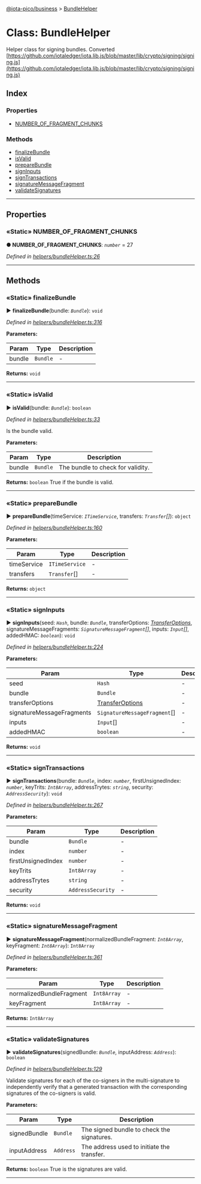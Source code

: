 [@iota-pico/business](../README.md) > [BundleHelper](../classes/bundlehelper.md)



# Class: BundleHelper


Helper class for signing bundles. Converted [https://github.com/iotaledger/iota.lib.js/blob/master/lib/crypto/signing/signing.js](https://github.com/iotaledger/iota.lib.js/blob/master/lib/crypto/signing/signing.js)

## Index

### Properties

* [NUMBER_OF_FRAGMENT_CHUNKS](bundlehelper.md#number_of_fragment_chunks)


### Methods

* [finalizeBundle](bundlehelper.md#finalizebundle)
* [isValid](bundlehelper.md#isvalid)
* [prepareBundle](bundlehelper.md#preparebundle)
* [signInputs](bundlehelper.md#signinputs)
* [signTransactions](bundlehelper.md#signtransactions)
* [signatureMessageFragment](bundlehelper.md#signaturemessagefragment)
* [validateSignatures](bundlehelper.md#validatesignatures)



---
## Properties
<a id="number_of_fragment_chunks"></a>

### «Static» NUMBER_OF_FRAGMENT_CHUNKS

**●  NUMBER_OF_FRAGMENT_CHUNKS**:  *`number`*  = 27

*Defined in [helpers/bundleHelper.ts:26](https://github.com/iotaeco/iota-pico-business/blob/ab10af2/src/helpers/bundleHelper.ts#L26)*





___


## Methods
<a id="finalizebundle"></a>

### «Static» finalizeBundle

► **finalizeBundle**(bundle: *`Bundle`*): `void`



*Defined in [helpers/bundleHelper.ts:316](https://github.com/iotaeco/iota-pico-business/blob/ab10af2/src/helpers/bundleHelper.ts#L316)*



**Parameters:**

| Param | Type | Description |
| ------ | ------ | ------ |
| bundle | `Bundle`   |  - |





**Returns:** `void`





___

<a id="isvalid"></a>

### «Static» isValid

► **isValid**(bundle: *`Bundle`*): `boolean`



*Defined in [helpers/bundleHelper.ts:33](https://github.com/iotaeco/iota-pico-business/blob/ab10af2/src/helpers/bundleHelper.ts#L33)*



Is the bundle valid.


**Parameters:**

| Param | Type | Description |
| ------ | ------ | ------ |
| bundle | `Bundle`   |  The bundle to check for validity. |





**Returns:** `boolean`
True if the bundle is valid.






___

<a id="preparebundle"></a>

### «Static» prepareBundle

► **prepareBundle**(timeService: *`ITimeService`*, transfers: *`Transfer`[]*): `object`



*Defined in [helpers/bundleHelper.ts:160](https://github.com/iotaeco/iota-pico-business/blob/ab10af2/src/helpers/bundleHelper.ts#L160)*



**Parameters:**

| Param | Type | Description |
| ------ | ------ | ------ |
| timeService | `ITimeService`   |  - |
| transfers | `Transfer`[]   |  - |





**Returns:** `object`





___

<a id="signinputs"></a>

### «Static» signInputs

► **signInputs**(seed: *`Hash`*, bundle: *`Bundle`*, transferOptions: *[TransferOptions](../#transferoptions)*, signatureMessageFragments: *`SignatureMessageFragment`[]*, inputs: *`Input`[]*, addedHMAC: *`boolean`*): `void`



*Defined in [helpers/bundleHelper.ts:224](https://github.com/iotaeco/iota-pico-business/blob/ab10af2/src/helpers/bundleHelper.ts#L224)*



**Parameters:**

| Param | Type | Description |
| ------ | ------ | ------ |
| seed | `Hash`   |  - |
| bundle | `Bundle`   |  - |
| transferOptions | [TransferOptions](../#transferoptions)   |  - |
| signatureMessageFragments | `SignatureMessageFragment`[]   |  - |
| inputs | `Input`[]   |  - |
| addedHMAC | `boolean`   |  - |





**Returns:** `void`





___

<a id="signtransactions"></a>

### «Static» signTransactions

► **signTransactions**(bundle: *`Bundle`*, index: *`number`*, firstUnsignedIndex: *`number`*, keyTrits: *`Int8Array`*, addressTrytes: *`string`*, security: *`AddressSecurity`*): `void`



*Defined in [helpers/bundleHelper.ts:267](https://github.com/iotaeco/iota-pico-business/blob/ab10af2/src/helpers/bundleHelper.ts#L267)*



**Parameters:**

| Param | Type | Description |
| ------ | ------ | ------ |
| bundle | `Bundle`   |  - |
| index | `number`   |  - |
| firstUnsignedIndex | `number`   |  - |
| keyTrits | `Int8Array`   |  - |
| addressTrytes | `string`   |  - |
| security | `AddressSecurity`   |  - |





**Returns:** `void`





___

<a id="signaturemessagefragment"></a>

### «Static» signatureMessageFragment

► **signatureMessageFragment**(normalizedBundleFragment: *`Int8Array`*, keyFragment: *`Int8Array`*): `Int8Array`



*Defined in [helpers/bundleHelper.ts:361](https://github.com/iotaeco/iota-pico-business/blob/ab10af2/src/helpers/bundleHelper.ts#L361)*



**Parameters:**

| Param | Type | Description |
| ------ | ------ | ------ |
| normalizedBundleFragment | `Int8Array`   |  - |
| keyFragment | `Int8Array`   |  - |





**Returns:** `Int8Array`





___

<a id="validatesignatures"></a>

### «Static» validateSignatures

► **validateSignatures**(signedBundle: *`Bundle`*, inputAddress: *`Address`*): `boolean`



*Defined in [helpers/bundleHelper.ts:129](https://github.com/iotaeco/iota-pico-business/blob/ab10af2/src/helpers/bundleHelper.ts#L129)*



Validate signatures for each of the co-signers in the multi-signature to independently verify that a generated transaction with the corresponding signatures of the co-signers is valid.


**Parameters:**

| Param | Type | Description |
| ------ | ------ | ------ |
| signedBundle | `Bundle`   |  The signed bundle to check the signatures. |
| inputAddress | `Address`   |  The address used to initiate the transfer. |





**Returns:** `boolean`
True is the signatures are valid.






___


